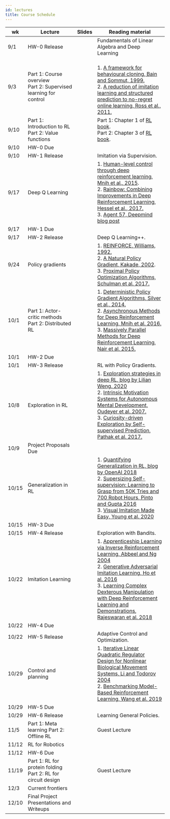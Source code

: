 ```yaml
---
id: lectures
title: Course Schedule
---
```

 
| wk | Lecture | Slides | Reading material |
|---|---|---|---|
| 9/1 | HW-0 Release | | Fundamentals of Linear Algebra and Deep Learning|
| 9/3 | Part 1: Course overview <br />Part 2: Supervised learning for control | | <br />1\. [A framework for behavioural cloning, Bain and Sommut, 1999.](http://www.cse.unsw.edu.au/~claude/papers/MI15.pdf)<br />2\. [A reduction of imitation learning and structured prediction to no-regret online learning, Ross et al., 2011.](http://proceedings.mlr.press/v15/ross11a/ross11a.pdf) |
| 9/10 | Part 1: Introduction to RL<br />Part 2: Value functions | |Part 1: Chapter 1 of [RL book](http://incompleteideas.net/book/RLbook2020.pdf).<br />Part 2: Chapter 3 of [RL book](http://incompleteideas.net/book/RLbook2020.pdf). |
| 9/10 | HW-0 Due | | |
| 9/10 | HW-1 Release | | Imitation via Supervision.|
| 9/17 | Deep Q Learning | |1\. [Human-level control through deep reinforcement learning, Mnih et al., 2015](https://daiwk.github.io/assets/dqn.pdf).<br />2\. [Rainbow: Combining Improvements in Deep Reinforcement Learning, Hessel et al., 2017.](https://arxiv.org/pdf/1710.02298.pdf) <br /> 3\. [Agent 57, Deepmind blog post](https://deepmind.com/blog/article/Agent57-Outperforming-the-human-Atari-benchmark) |
| 9/17 | HW-1 Due | | |
| 9/17 | HW-2 Release | | Deep Q Learning++.|
| 9/24 | Policy gradients | |1\. [REINFORCE, Williams, 1992.](https://link.springer.com/content/pdf/10.1007/BF00992696.pdf)<br />2\. [A Natural Policy Gradient, Kakade, 2002](https://papers.nips.cc/paper/2073-a-natural-policy-gradient.pdf).<br />3\. [Proximal Policy Optimization Algorithms, Schulman et al. 2017.](https://arxiv.org/pdf/1707.06347.pdf) |
| 10/1 | Part 1: Actor-critic methods<br />Part 2: Distributed RL | | 1\. [Deterministic Policy Gradient Algorithms, Silver et al., 2014.](http://proceedings.mlr.press/v32/silver14.pdf)<br />2\. [Asynchronous Methods for Deep Reinforcement Learning, Mnih et al. 2016.](https://arxiv.org/pdf/1602.01783.pdf)<br />3\. [Massively Parallel Methods for Deep Reinforcement Learning, Nair et al. 2015.](https://arxiv.org/pdf/1507.04296.pdf) |
| 10/1 | HW-2 Due | | |
| 10/1 | HW-3 Release | | RL with Policy Gradients.|
| 10/8  | Exploration in RL  |  | 1\. [Exploration strategies in deep RL, blog by Lilian Weng, 2020](https://lilianweng.github.io/lil-log/2020/06/07/exploration-strategies-in-deep-reinforcement-learning.html) <br /> 2\. [Intrinsic Motivation Systems for Autonomous Mental Development, Oudeyer et al. 2007.](http://www.pyoudeyer.com/ims.pdf) <br /> 3\. [Curiosity-driven Exploration by Self-supervised Prediction, Pathak et al. 2017.](https://arxiv.org/pdf/1705.05363.pdf)  |
| 10/9 | Project Proposals Due | | |
| 10/15  | Generalization in RL  |  | 1\. [Quantifying Generalization in RL, blog by OpenAI 2018](https://openai.com/blog/quantifying-generalization-in-reinforcement-learning)<br /> 2\. [Supersizing Self-supervision: Learning to Grasp from 50K Tries and 700 Robot Hours, Pinto and Gupta 2016](https://arxiv.org/pdf/1509.06825.pdf) <br />3\. [Visual Imitation Made Easy, Young et al. 2020](https://arxiv.org/pdf/2008.04899.pdf)  |
| 10/15 | HW-3 Due | | |
| 10/15 | HW-4 Release | | Exploration with Bandits.|
| 10/22  | Imitation Learning  |  | 1\. [Apprenticeship Learning via Inverse Reinforcement Learning, Abbeel and Ng 2004](https://ai.stanford.edu/~ang/papers/icml04-apprentice.pdf) <br />2\. [Generative Adversarial Imitation Learning, Ho et al. 2016](https://arxiv.org/pdf/1606.03476.pdf) <br />3\. [Learning Complex Dexterous Manipulation with Deep Reinforcement Learning and Demonstrations, Rajeswaran et al. 2018](https://arxiv.org/pdf/1709.10087.pdf)  |
| 10/22 | HW-4 Due | | |
| 10/22 | HW-5 Release | | Adaptive Control and Optimization.|
| 10/29  | Control and planning  |  | 1\. [Iterative Linear Quadratic Regulator Design for Nonlinear Biological Movement Systems, Li and Todorov 2004](https://homes.cs.washington.edu/~todorov/papers/LiICINCO04.pdf) <br />2\. [Benchmarking Model-Based Reinforcement Learning, Wang et al. 2019](https://arxiv.org/pdf/1907.02057.pdf)  |
| 10/29 | HW-5 Due | | |
| 10/29 | HW-6 Release | | Learning General Policies.|
| 11/5  | Part 1: Meta learning Part 2: Offline RL  |  | Guest Lecture |
| 11/12  | RL for Robotics  |  |  |
| 11/12  | HW-6 Due | | |
| 11/19  | Part 1: RL for protein folding Part 2: RL for circuit design  |  | Guest Lecture |
| 12/3  | Current frontiers  |  |  |
| 12/10  | Final Project Presentations and Writeups |  |  |
